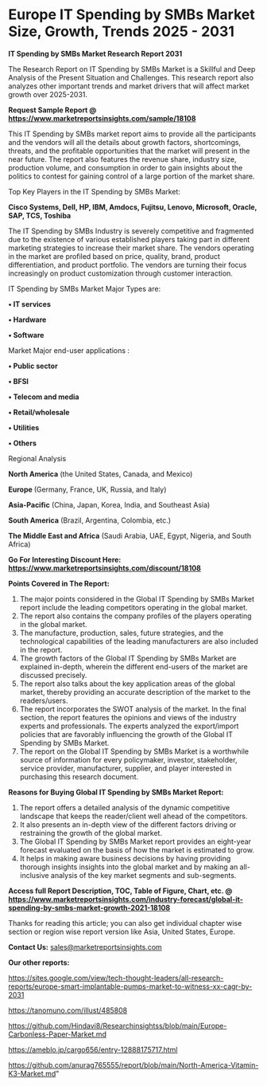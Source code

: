 # Europe IT Spending by SMBs Market Size, Growth, Trends 2025 - 2031

<strong>IT Spending by SMBs Market Research Report 2031</strong>

The Research Report on IT Spending by SMBs Market is a Skillful and Deep Analysis of the Present Situation and Challenges. This research report also analyzes other important trends and market drivers that will affect market growth over 2025-2031.

<strong>Request Sample Report @ <a href=https://www.marketreportsinsights.com/sample/18108>https://www.marketreportsinsights.com/sample/18108</a></strong>

This IT Spending by SMBs market report aims to provide all the participants and the vendors will all the details about growth factors, shortcomings, threats, and the profitable opportunities that the market will present in the near future. The report also features the revenue share, industry size, production volume, and consumption in order to gain insights about the politics to contest for gaining control of a large portion of the market share.

Top Key Players in the IT Spending by SMBs Market:

<strong>Cisco Systems, Dell, HP, IBM, Amdocs, Fujitsu, Lenovo, Microsoft, Oracle, SAP, TCS, Toshiba</strong>

The IT Spending by SMBs Industry is severely competitive and fragmented due to the existence of various established players taking part in different marketing strategies to increase their market share. The vendors operating in the market are profiled based on price, quality, brand, product differentiation, and product portfolio. The vendors are turning their focus increasingly on product customization through customer interaction.

IT Spending by SMBs Market Major Types are:

<strong>• IT services

• Hardware

• Software</strong>

Market Major end-user applications :

<strong>• Public sector

• BFSI

• Telecom and media

• Retail/wholesale

• Utilities

• Others</strong>

Regional Analysis

</u><strong><b>North America</b></strong> (the United States, Canada, and Mexico)

<strong><b>Europe </b></strong>(Germany, France, UK, Russia, and Italy)

<strong><b>Asia-Pacific</b></strong> (China, Japan, Korea, India, and Southeast Asia)

<strong><b>South America</b></strong> (Brazil, Argentina, Colombia, etc.)

<strong><b>The Middle East and Africa</b></strong> (Saudi Arabia, UAE, Egypt, Nigeria, and South Africa)

<strong>Go For Interesting Discount Here: <a href=https://www.marketreportsinsights.com/discount/18108>https://www.marketreportsinsights.com/discount/18108</a></strong>

<strong>Points Covered in The Report:</strong>
<ol>
  <li>The major points considered in the Global IT Spending by SMBs Market report include the leading competitors operating in the global market.</li>
  <li>The report also contains the company profiles of the players operating in the global market.</li>
  <li>The manufacture, production, sales, future strategies, and the technological capabilities of the leading manufacturers are also included in the report.</li>
  <li>The growth factors of the Global IT Spending by SMBs Market are explained in-depth, wherein the different end-users of the market are discussed precisely.</li>
  <li>The report also talks about the key application areas of the global market, thereby providing an accurate description of the market to the readers/users.</li>
  <li>The report incorporates the SWOT analysis of the market. In the final section, the report features the opinions and views of the industry experts and professionals. The experts analyzed the export/import policies that are favorably influencing the growth of the Global IT Spending by SMBs Market.</li>
  <li>The report on the Global IT Spending by SMBs Market is a worthwhile source of information for every policymaker, investor, stakeholder, service provider, manufacturer, supplier, and player interested in purchasing this research document.</li>
</ol>
<strong>Reasons for Buying Global IT Spending by SMBs Market Report:</strong>

<ol>
  <li>The report offers a detailed analysis of the dynamic competitive landscape that keeps the reader/client well ahead of the competitors.</li>
  <li>It also presents an in-depth view of the different factors driving or restraining the growth of the global market.</li>
  <li>The Global IT Spending by SMBs Market report provides an eight-year forecast evaluated on the basis of how the market is estimated to grow.</li>
  <li>It helps in making aware business decisions by having providing thorough insights insights into the global market and by making an all-inclusive analysis of the key market segments and sub-segments.</li>
</ol>
<strong>Access full Report Description, TOC, Table of Figure, Chart, etc. @ <a href=https://www.marketreportsinsights.com/industry-forecast/global-it-spending-by-smbs-market-growth-2021-18108>https://www.marketreportsinsights.com/industry-forecast/global-it-spending-by-smbs-market-growth-2021-18108</a></strong>


Thanks for reading this article; you can also get individual chapter wise section or region wise report version like Asia, United States, Europe.

<strong>Contact Us:</strong>
sales@marketreportsinsights.com

<strong>Our other reports:</strong>

<a href=https://sites.google.com/view/tech-thought-leaders/all-research-reports/europe-smart-implantable-pumps-market-to-witness-xx-cagr-by-2031>https://sites.google.com/view/tech-thought-leaders/all-research-reports/europe-smart-implantable-pumps-market-to-witness-xx-cagr-by-2031</a>

<a href=https://tanomuno.com/illust/485808>https://tanomuno.com/illust/485808</a>

<a href=https://github.com/Hindavi8/Researchinsightss/blob/main/Europe-Carbonless-Paper-Market.md>https://github.com/Hindavi8/Researchinsightss/blob/main/Europe-Carbonless-Paper-Market.md</a>

<a href=https://ameblo.jp/cargo656/entry-12888175717.html>https://ameblo.jp/cargo656/entry-12888175717.html</a>

<a href=https://github.com/anurag765555/report/blob/main/North-America-Vitamin-K3-Market.md>https://github.com/anurag765555/report/blob/main/North-America-Vitamin-K3-Market.md</a>"

